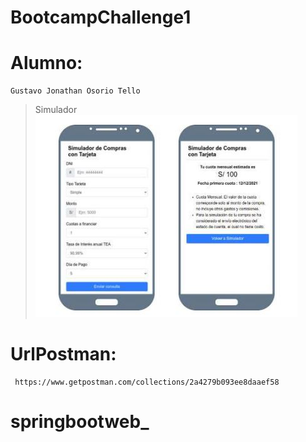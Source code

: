 # BootcampChallenge1
# Alumno:
    Gustavo Jonathan Osorio Tello
> Simulador
![Alt text](https://raw.githubusercontent.com/jgsistem/BootcampChallenge1/afe96d0a28dad7914260898f6c60d2fc32ae172a/simulador.JPG "Simulador")

# UrlPostman:
     https://www.getpostman.com/collections/2a4279b093ee8daaef58
     
# springbootweb_

